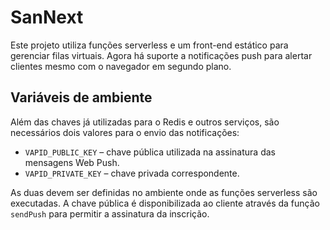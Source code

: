 # SanNext

Este projeto utiliza funções serverless e um front-end estático para gerenciar filas virtuais. Agora há suporte a notificações push para alertar clientes mesmo com o navegador em segundo plano.

## Variáveis de ambiente

Além das chaves já utilizadas para o Redis e outros serviços, são necessários dois valores para o envio das notificações:

- `VAPID_PUBLIC_KEY` – chave pública utilizada na assinatura das mensagens Web Push.
- `VAPID_PRIVATE_KEY` – chave privada correspondente.

As duas devem ser definidas no ambiente onde as funções serverless são executadas. A chave pública é disponibilizada ao cliente através da função `sendPush` para permitir a assinatura da inscrição.
